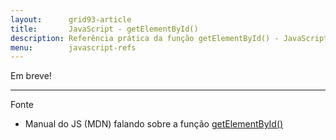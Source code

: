```yaml
---
layout:      grid93-article
title:       JavaScript - getElementById()
description: Referência prática da função getElementById() - JavaScript
menu:        javascript-refs
---
```



Em breve!


<hr/>
Fonte

- Manual do JS (MDN) falando sobre a função [getElementById()](https://developer.mozilla.org/en-US/docs/Web/API/document.getElementById "link-externo")